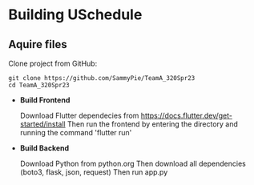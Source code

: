 # Building USchedule #

## Aquire files

Clone project from GitHub:
```
git clone https://github.com/SammyPie/TeamA_320Spr23
cd TeamA_320Spr23
```

* **Build Frontend**
    
    
    Download Flutter dependecies from https://docs.flutter.dev/get-started/install
    Then run the frontend by entering the directory and running the command 'flutter run'
* **Build Backend**
    

    Download Python from python.org
    Then download all dependencies (boto3, flask, json, request)
    Then run app.py
